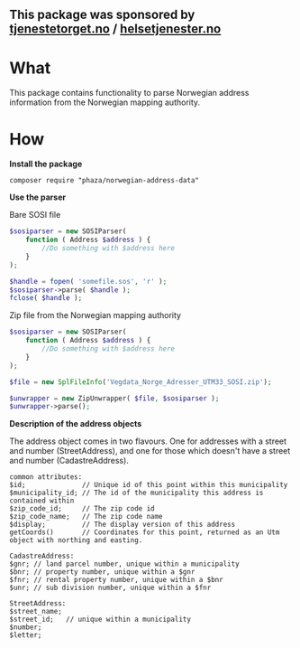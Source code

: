 ## This package was sponsored by [tjenestetorget.no][1] / [helsetjenester.no][2]

# What
This package contains functionality to parse Norwegian address information from the Norwegian mapping authority. 

# How
**Install the package**  
    
	composer require "phaza/norwegian-address-data"

**Use the parser**

Bare SOSI file
```PHP
$sosiparser = new SOSIParser(
	function ( Address $address ) {
		//Do something with $address here
	}
);

$handle = fopen( 'somefile.sos', 'r' );
$sosiparser->parse( $handle );
fclose( $handle );
```

Zip file from the Norwegian mapping authority
```PHP
$sosiparser = new SOSIParser(
	function ( Address $address ) {
		//Do something with $address here
	}
);

$file = new SplFileInfo('Vegdata_Norge_Adresser_UTM33_SOSI.zip');

$unwrapper = new ZipUnwrapper( $file, $sosiparser );
$unwrapper->parse();
```

**Description of the address objects**

The address object comes in two flavours. One for addresses with a street and number (StreetAddress), and one for those 
which doesn't have a street and number (CadastreAddress).

	common attributes:
	$id;              // Unique id of this point within this municipality
	$municipality_id; // The id of the municipality this address is contained within
	$zip_code_id;     // The zip code id
	$zip_code_name;   // The zip code name
	$display;         // The display version of this address
	getCoords()       // Coordinates for this point, returned as an Utm object with northing and easting.
	
	CadastreAddress:
	$gnr; // land parcel number, unique within a municipality
	$bnr; // property number, unique within a $gnr
	$fnr; // rental property number, unique within a $bnr
	$unr; // sub division number, unique within a $fnr
	
	StreetAddress:
	$street_name;
	$street_id;   // unique within a municipality
	$number;
	$letter;


[1]: http://tjenestetorget.no
[2]: http://helsetjenester.no
